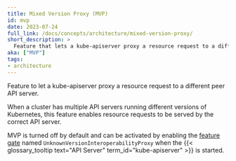 ```yaml
---
title: Mixed Version Proxy (MVP)
id: mvp
date: 2023-07-24
full_link: /docs/concepts/architecture/mixed-version-proxy/
short_description: >
  Feature that lets a kube-apiserver proxy a resource request to a different peer API server. 
aka: ["MVP"]
tags:
- architecture
---
```

Feature to let a kube-apiserver proxy a resource request to a different peer API server.

<!--more-->

When a cluster has multiple API servers running different versions of Kubernetes, this 
feature enables resource requests to be served by the correct API server.

MVP is turned off by default and can be activated by enabling
the [feature gate](/docs/reference/command-line-tools-reference/feature-gates/) named `UnknownVersionInteroperabilityProxy` when 
the {{< glossary_tooltip text="API Server" term_id="kube-apiserver" >}} is started.
